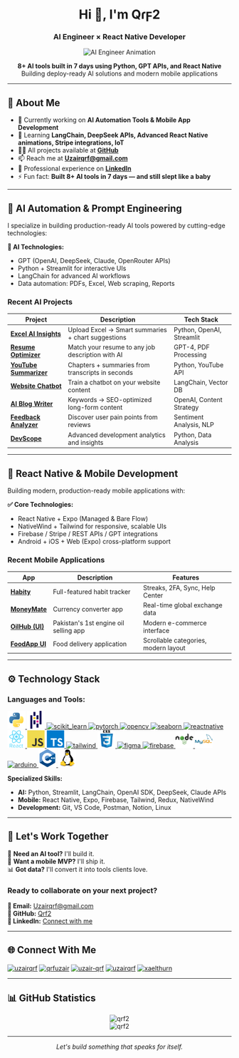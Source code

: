 <h1 align="center">Hi 👋, I'm Qɾϝ2</h1>
<h3 align="center">AI Engineer × React Native Developer</h3>

<p align="center">
  <img src="https://cdn.dribbble.com/userupload/43361221/file/original-9618d663147a0a397adf2d91a63a05c1.gif" alt="AI Engineer Animation" width="600" />
</p>

<p align="center">
  <b>8+ AI tools built in 7 days using Python, GPT APIs, and React Native</b><br>
  Building deploy-ready AI solutions and modern mobile applications
</p>

---

## 🚀 About Me

- 🔭 Currently working on **AI Automation Tools & Mobile App Development**
- 🌱 Learning **LangChain, DeepSeek APIs, Advanced React Native animations, Stripe integrations, IoT**
- 👨‍💻 All projects available at **[GitHub](https://github.com/Qrf2)**
- 📫 Reach me at **Uzairqrf@gmail.com**
- 📄 Professional experience on **[LinkedIn](https://www.linkedin.com/in/uzair-qrf-815ba026a/)**
- ⚡ Fun fact: **Built 8+ AI tools in 7 days — and still slept like a baby**

---

## 🤖 AI Automation & Prompt Engineering

I specialize in building production-ready AI tools powered by cutting-edge technologies:

**🧠 AI Technologies:**
- GPT (OpenAI, DeepSeek, Claude, OpenRouter APIs)
- Python + Streamlit for interactive UIs
- LangChain for advanced AI workflows
- Data automation: PDFs, Excel, Web scraping, Reports

### Recent AI Projects

| Project | Description | Tech Stack |
|---------|-------------|------------|
| **[Excel AI Insights](https://github.com/Qrf2)** | Upload Excel → Smart summaries + chart suggestions | Python, OpenAI, Streamlit |
| **[Resume Optimizer](https://github.com/Qrf2)** | Match your resume to any job description with AI | GPT-4, PDF Processing |
| **[YouTube Summarizer](https://github.com/Qrf2)** | Chapters + summaries from transcripts in seconds | Python, YouTube API |
| **[Website Chatbot](https://github.com/Qrf2)** | Train a chatbot on your website content | LangChain, Vector DB |
| **[AI Blog Writer](https://github.com/Qrf2)** | Keywords → SEO-optimized long-form content | OpenAI, Content Strategy |
| **[Feedback Analyzer](https://github.com/Qrf2)** | Discover user pain points from reviews | Sentiment Analysis, NLP |
| **[DevScope](https://github.com/Qrf2/Devscope)** | Advanced development analytics and insights | Python, Data Analysis |

---

## 📱 React Native & Mobile Development

Building modern, production-ready mobile applications with:

**✅ Core Technologies:**
- React Native + Expo (Managed & Bare Flow)
- NativeWind + Tailwind for responsive, scalable UIs
- Firebase / Stripe / REST APIs / GPT integrations
- Android + iOS + Web (Expo) cross-platform support

### Recent Mobile Applications

| App | Description | Features |
|-----|-------------|----------|
| **[Habity](https://github.com/Qrf2)** | Full-featured habit tracker | Streaks, 2FA, Sync, Help Center |
| **[MoneyMate](https://github.com/Qrf2)** | Currency converter app | Real-time global exchange data |
| **[OilHub (UI)](https://github.com/Qrf2)** | Pakistan's 1st engine oil selling app | Modern e-commerce interface |
| **[FoodApp UI](https://github.com/Qrf2)** | Food delivery application | Scrollable categories, modern layout |

---

## ⚙️ Technology Stack

<h3 align="left">Languages and Tools:</h3>
<p align="left">
  <!-- AI & Data Science -->
  <a href="https://www.python.org" target="_blank" rel="noreferrer">
    <img src="https://raw.githubusercontent.com/devicons/devicon/master/icons/python/python-original.svg" alt="python" width="40" height="40"/>
  </a>
  <a href="https://pandas.pydata.org/" target="_blank" rel="noreferrer">
    <img src="https://raw.githubusercontent.com/devicons/devicon/2ae2a900d2f041da66e950e4d48052658d850630/icons/pandas/pandas-original.svg" alt="pandas" width="40" height="40"/>
  </a>
  <a href="https://scikit-learn.org/" target="_blank" rel="noreferrer">
    <img src="https://upload.wikimedia.org/wikipedia/commons/0/05/Scikit_learn_logo_small.svg" alt="scikit_learn" width="40" height="40"/>
  </a>
  <a href="https://pytorch.org/" target="_blank" rel="noreferrer">
    <img src="https://www.vectorlogo.zone/logos/pytorch/pytorch-icon.svg" alt="pytorch" width="40" height="40"/>
  </a>
  <a href="https://opencv.org/" target="_blank" rel="noreferrer">
    <img src="https://www.vectorlogo.zone/logos/opencv/opencv-icon.svg" alt="opencv" width="40" height="40"/>
  </a>
  <a href="https://seaborn.pydata.org/" target="_blank" rel="noreferrer">
    <img src="https://seaborn.pydata.org/_images/logo-mark-lightbg.svg" alt="seaborn" width="40" height="40"/>
  </a>
  <!-- Mobile Development -->
  <a href="https://reactnative.dev/" target="_blank" rel="noreferrer">
    <img src="https://reactnative.dev/img/header_logo.svg" alt="reactnative" width="40" height="40"/>
  </a>
  <a href="https://reactjs.org/" target="_blank" rel="noreferrer">
    <img src="https://raw.githubusercontent.com/devicons/devicon/master/icons/react/react-original-wordmark.svg" alt="react" width="40" height="40"/>
  </a>
  <a href="https://developer.mozilla.org/en-US/docs/Web/JavaScript" target="_blank" rel="noreferrer">
    <img src="https://raw.githubusercontent.com/devicons/devicon/master/icons/javascript/javascript-original.svg" alt="javascript" width="40" height="40"/>
  </a>
  <a href="https://www.typescriptlang.org/" target="_blank" rel="noreferrer">
    <img src="https://raw.githubusercontent.com/devicons/devicon/master/icons/typescript/typescript-original.svg" alt="typescript" width="40" height="40"/>
  </a>
  <!-- Styling & UI -->
  <a href="https://tailwindcss.com/" target="_blank" rel="noreferrer">
    <img src="https://www.vectorlogo.zone/logos/tailwindcss/tailwindcss-icon.svg" alt="tailwind" width="40" height="40"/>
  </a>
  <a href="https://www.w3schools.com/css/" target="_blank" rel="noreferrer">
    <img src="https://raw.githubusercontent.com/devicons/devicon/master/icons/css3/css3-original-wordmark.svg" alt="css3" width="40" height="40"/>
  </a>
  <a href="https://www.figma.com/" target="_blank" rel="noreferrer">
    <img src="https://www.vectorlogo.zone/logos/figma/figma-icon.svg" alt="figma" width="40" height="40"/>
  </a>
  <!-- Backend & Database -->
  <a href="https://firebase.google.com/" target="_blank" rel="noreferrer">
    <img src="https://www.vectorlogo.zone/logos/firebase/firebase-icon.svg" alt="firebase" width="40" height="40"/>
  </a>
  <a href="https://nodejs.org" target="_blank" rel="noreferrer">
    <img src="https://raw.githubusercontent.com/devicons/devicon/master/icons/nodejs/nodejs-original-wordmark.svg" alt="nodejs" width="40" height="40"/>
  </a>
  <a href="https://www.mysql.com/" target="_blank" rel="noreferrer">
    <img src="https://raw.githubusercontent.com/devicons/devicon/master/icons/mysql/mysql-original-wordmark.svg" alt="mysql" width="40" height="40"/>
  </a>
  <!-- Hardware & Systems -->
  <a href="https://www.arduino.cc/" target="_blank" rel="noreferrer">
    <img src="https://cdn.worldvectorlogo.com/logos/arduino-1.svg" alt="arduino" width="40" height="40"/>
  </a>
  <a href="https://www.w3schools.com/cpp/" target="_blank" rel="noreferrer">
    <img src="https://raw.githubusercontent.com/devicons/devicon/master/icons/cplusplus/cplusplus-original.svg" alt="cplusplus" width="40" height="40"/>
  </a>
  <a href="https://www.linux.org/" target="_blank" rel="noreferrer">
    <img src="https://raw.githubusercontent.com/devicons/devicon/master/icons/linux/linux-original.svg" alt="linux" width="40" height="40"/>
  </a>
</p>

**Specialized Skills:**
- **AI:** Python, Streamlit, LangChain, OpenAI SDK, DeepSeek, Claude APIs
- **Mobile:** React Native, Expo, Firebase, Tailwind, Redux, NativeWind
- **Development:** Git, VS Code, Postman, Notion, Linux

---

## 💼 Let's Work Together

🧠 **Need an AI tool?** I'll build it.  
📲 **Want a mobile MVP?** I'll ship it.  
📊 **Got data?** I'll convert it into tools clients love.

### Ready to collaborate on your next project?

**📩 Email:** Uzairqrf@gmail.com  
**🔗 GitHub:** [Qrf2](https://github.com/Qrf2)  
**💼 LinkedIn:** [Connect with me](https://www.linkedin.com/in/uzair-qrf-815ba026a/)

---

## 🌐 Connect With Me

<p align="left">
<a href="https://dev.to/uzairqrf" target="blank"><img align="center" src="https://raw.githubusercontent.com/rahuldkjain/github-profile-readme-generator/master/src/images/icons/Social/devto.svg" alt="uzairqrf" height="30" width="40" /></a>
<a href="https://twitter.com/qrfuzair" target="blank"><img align="center" src="https://raw.githubusercontent.com/rahuldkjain/github-profile-readme-generator/master/src/images/icons/Social/twitter.svg" alt="qrfuzair" height="30" width="40" /></a>
<a href="https://linkedin.com/in/uzair-qrf-815ba026a" target="blank"><img align="center" src="https://raw.githubusercontent.com/rahuldkjain/github-profile-readme-generator/master/src/images/icons/Social/linked-in-alt.svg" alt="uzair-qrf" height="30" width="40" /></a>
<a href="https://kaggle.com/uzairqrf" target="blank"><img align="center" src="https://raw.githubusercontent.com/rahuldkjain/github-profile-readme-generator/master/src/images/icons/Social/kaggle.svg" alt="uzairqrf" height="30" width="40" /></a>
<a href="https://instagram.com/xaelthurn" target="blank"><img align="center" src="https://raw.githubusercontent.com/rahuldkjain/github-profile-readme-generator/master/src/images/icons/Social/instagram.svg" alt="xaelthurn" height="30" width="40" /></a>
</p>

---

## 📊 GitHub Statistics

<div align="center">
  <img src="https://github-readme-stats.vercel.app/api/top-langs?username=qrf2&show_icons=true&locale=en&layout=compact&theme=dark" alt="qrf2" />
</div>

<div align="center">
  <img src="https://github-readme-stats.vercel.app/api?username=qrf2&show_icons=true&locale=en&theme=dark" alt="qrf2" />
</div>

---

<p align="center">
  <i>Let's build something that speaks for itself.</i>
</p>

